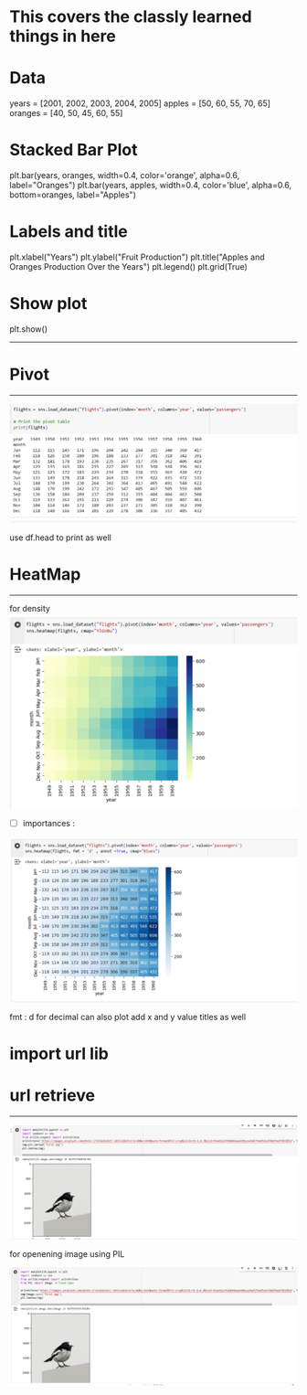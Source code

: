 # This covers the classly learned things in here 

# Data

years = [2001, 2002, 2003, 2004, 2005]
apples = [50, 60, 55, 70, 65]
oranges = [40, 50, 45, 60, 55]

# Stacked Bar Plot

plt.bar(years, oranges, width=0.4, color='orange', alpha=0.6, label="Oranges")
plt.bar(years, apples, width=0.4, color='blue', alpha=0.6, bottom=oranges, label="Apples")

# Labels and title

plt.xlabel("Years")
plt.ylabel("Fruit Production")
plt.title("Apples and Oranges Production Over the Years")
plt.legend()
plt.grid(True)

# Show plot

plt.show()

---

# Pivot

---

![1739843784650](image/18febclasslearned/1739843784650.png)

use df.head to print as well

# HeatMap

---

for density
![1739844010883](image/18febclasslearned/1739844010883.png)

* [ ] importances :

![1739844254837](image/18febclasslearned/1739844254837.png)

fmt : d for decimal
can also plot add x and y value titles as well

# import url lib

# url retrieve

---

![1739844985754](image/18febclasslearned/1739844985754.png)

for openening image using PIL


![1739845235302](image/18febclasslearned/1739845235302.png)
